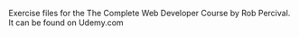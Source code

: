 Exercise files for the The Complete Web Developer Course by Rob Percival. It can be found on Udemy.com